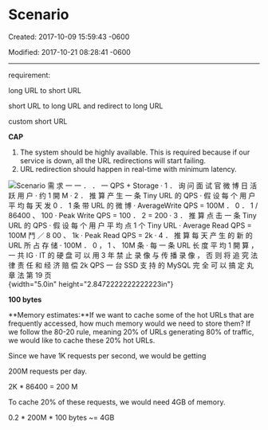 # Scenario

Created: 2017-10-09 15:59:43 -0600

Modified: 2017-10-21 08:28:41 -0600

---

requirement:

long URL to short URL

short URL to long URL and redirect to long URL

custom short URL







**CAP**

1.  The system should be highly available. This is required because if our service is down, all the URL redirections will start failing.
2.  URL redirection should happen in real-time with minimum latency.







![Scenario 需 求 一 一 ． ． 一 QPS + Storage · 1 ． 询 问 面 试 官 微 博 日 活 跃 用 户 · 约 1 開 M · 2 ． 推 算 产 生 一 条 Tiny URL 的 QPS · 假 设 每 个 用 户 平 均 每 天 发 0 ． 1 条 带 URL 的 微 博 · AverageWrite QPS = 100M ． 0 ． 1 / 86400 、 100 · Peak Write QPS = 100 ． 2 = 200 · 3 ． 推 算 点 击 一 条 Tiny URL 的 QPS · 假 设 每 个 用 户 平 均 点 1 个 Tiny URL · Average Read QPS = 100M 鬥 ／ 8 00 、 1k · Peak Read QPS = 2k · 4 ． 推 算 每 天 产 生 的 新 的 URL 所 占 存 储 · 100M ． 0 ， 1 、 10M 条 · 每 一 条 URL 长 度 平 均 1 開 算 ， 一 共 IG · IT 的 硬 盘 可 以 用 3 年 禁 止 录 像 与 传 播 录 像 ， 否 则 将 追 究 法 律 责 任 和 经 济 赔 偿 2k QPS 一 台 SSD 支 持 的 MySQL 完 全 可 以 搞 定 丸 章 法 第 19 页 ](../../media/TinyURL^MID-gen-TinyURL-Scenario-image1.png){width="5.0in" height="2.8472222222222223in"}



**100 bytes**





**Memory estimates:**If we want to cache some of the hot URLs that are frequently accessed, how much memory would we need to store them? If we follow the 80-20 rule, meaning 20% of URLs generating 80% of traffic, we would like to cache these 20% hot URLs.



Since we have 1K requests per second, we would be getting





200M requests per day.

2K * 86400 = 200 M



To cache 20% of these requests, we would need 4GB of memory.

0.2 * 200M * 100 bytes ~= 4GB

